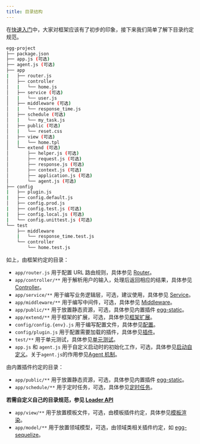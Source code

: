 ```yaml
---
title: 目录结构
---
```


在[快速入门](../intro/quickstart.md)中，大家对框架应该有了初步的印象，接下来我们简单了解下目录约定规范。

```bash
egg-project
├── package.json
├── app.js (可选)
├── agent.js (可选)
├── app
|   ├── router.js
│   ├── controller
│   |   └── home.js
│   ├── service (可选)
│   |   └── user.js
│   ├── middleware (可选)
│   |   └── response_time.js
│   ├── schedule (可选)
│   |   └── my_task.js
│   ├── public (可选)
│   |   └── reset.css
│   ├── view (可选)
│   |   └── home.tpl
│   └── extend (可选)
│       ├── helper.js (可选)
│       ├── request.js (可选)
│       ├── response.js (可选)
│       ├── context.js (可选)
│       ├── application.js (可选)
│       └── agent.js (可选)
├── config
|   ├── plugin.js
|   ├── config.default.js
│   ├── config.prod.js
|   ├── config.test.js (可选)
|   ├── config.local.js (可选)
|   └── config.unittest.js (可选)
└── test
    ├── middleware
    |   └── response_time.test.js
    └── controller
        └── home.test.js
```

如上，由框架约定的目录：

- `app/router.js` 用于配置 URL 路由规则，具体参见 [Router](./router.md)。
- `app/controller/**` 用于解析用户的输入，处理后返回相应的结果，具体参见 [Controller](./controller.md)。
- `app/service/**` 用于编写业务逻辑层，可选，建议使用，具体参见 [Service](./service.md)。
- `app/middleware/**` 用于编写中间件，可选，具体参见 [Middleware](./middleware.md)。
- `app/public/**` 用于放置静态资源，可选，具体参见内置插件 [egg-static](https://github.com/eggjs/egg-static)。
- `app/extend/**` 用于框架的扩展，可选，具体参见[框架扩展](./extend.md)。
- `config/config.{env}.js` 用于编写配置文件，具体参见[配置](./config.md)。
- `config/plugin.js` 用于配置需要加载的插件，具体参见[插件](./plugin.md)。
- `test/**` 用于单元测试，具体参见[单元测试](../core/unittest.md)。
- `app.js` 和 `agent.js` 用于自定义启动时的初始化工作，可选，具体参见[启动自定义](./app-start.md)。关于`agent.js`的作用参见[Agent 机制](../core/cluster-and-ipc.md#agent-机制)。

由内置插件约定的目录：

- `app/public/**` 用于放置静态资源，可选，具体参见内置插件 [egg-static](https://github.com/eggjs/egg-static)。
- `app/schedule/**` 用于定时任务，可选，具体参见[定时任务](./schedule.md)。

**若需自定义自己的目录规范，参见 [Loader API](https://eggjs.org/zh-cn/advanced/loader.html)**

- `app/view/**` 用于放置模板文件，可选，由模板插件约定，具体参见[模板渲染](../core/view.md)。
- `app/model/**` 用于放置领域模型，可选，由领域类相关插件约定，如 [egg-sequelize](https://github.com/eggjs/egg-sequelize)。
